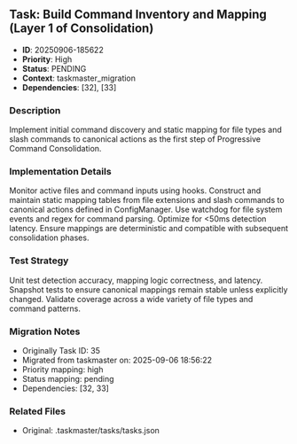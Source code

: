 ## Task: Build Command Inventory and Mapping (Layer 1 of Consolidation)
- **ID**: 20250906-185622
- **Priority**: High
- **Status**: PENDING
- **Context**: taskmaster_migration
- **Dependencies**: [32], [33]

### Description
Implement initial command discovery and static mapping for file types and slash commands to canonical actions as the first step of Progressive Command Consolidation.

### Implementation Details
Monitor active files and command inputs using hooks. Construct and maintain static mapping tables from file extensions and slash commands to canonical actions defined in ConfigManager. Use watchdog for file system events and regex for command parsing. Optimize for <50ms detection latency. Ensure mappings are deterministic and compatible with subsequent consolidation phases.

### Test Strategy
Unit test detection accuracy, mapping logic correctness, and latency. Snapshot tests to ensure canonical mappings remain stable unless explicitly changed. Validate coverage across a wide variety of file types and command patterns.

### Migration Notes
- Originally Task ID: 35
- Migrated from taskmaster on: 2025-09-06 18:56:22
- Priority mapping: high
- Status mapping: pending
- Dependencies: [32, 33]

### Related Files
- Original: .taskmaster/tasks/tasks.json
